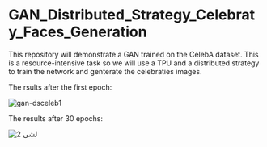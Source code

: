 # GAN_Distributed_Strategy_Celebraty_Faces_Generation
This repository will demonstrate a GAN trained on the CelebA dataset. This is a resource-intensive task so we will use a TPU and a distributed strategy to train the network and genterate the celebraties images.

The rsults after the first epoch:

![gan-dsceleb1](https://user-images.githubusercontent.com/64538407/111957295-813f6180-8af4-11eb-9bb2-0effd008b998.png)

The results after 30 epochs:

![2 لشى](https://user-images.githubusercontent.com/64538407/111957497-c1064900-8af4-11eb-8c35-e41c6e26f360.png)

